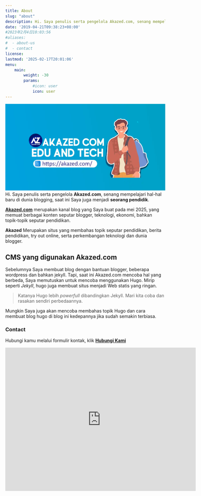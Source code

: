 ```yaml
---
title: About
slug: "about"
description: Hi. Saya penulis serta pengelola Akazed.com, senang mempelajari hal-hal baru di dunia blogging, saat ini Saya juga menjadi seorang pendidik.
date: '2019-04-21T09:38:23+08:00'
#2023年2月4日10:03:56
#aliases:
#  - about-us
#  - contact
license: 
lastmod: '2025-02-17T20:01:06'
menu:
    main: 
        weight: -30
        params:
            #icon: user
            icon: user
---
```


![akazed default image](images/default.webp)
Hi. Saya penulis serta pengelola **Akazed.com**, senang mempelajari hal-hal baru di dunia blogging, saat ini Saya juga menjadi **seorang pendidik**.

**[Akazed.com](/)** merupakan kanal blog yang Saya buat pada mei 2025, yang memuat berbagai konten seputar blogger, teknologi, ekonomi, bahkan topik-topik seputar pendidikan.

**Akazed** Merupakan situs yang membahas topik seputar pendidikan, berita pendidikan, try out online, serta perkembangan teknologi dan dunia blogger.


## CMS yang digunakan Akazed.com
Sebelumnya Saya membuat blog dengan bantuan blogger, beberapa wordpress dan bahkan jekyll. Tapi, saat ini Akazed.com mencoba hal yang berbeda, Saya memutuskan untuk mencoba menggunakan Hugo. Mirip seperti *Jekyll*, hugo juga membuat situs menjadi Web statis yang ringan.

>Katanya Hugo lebih *powerfull* dibandingkan Jekyll. Mari kita coba dan rasakan sendiri perbedaannya.

Mungkin Saya juga akan mencoba membahas topik Hugo dan cara membuat blog hugo di blog ini kedepannya jika sudah semakin terbiasa.

### Contact
Hubungi kamu melalui formulir kontak, klik **[Hubungi Kami](/contact/)**

<iframe src="https://www.google.com/maps/embed?pb=!1m18!1m12!1m3!1d4084066.7762554684!2d100.24492!3d-1.556351!2m3!1f0!2f0!3f0!3m2!1i1024!2i768!4f13.1!3m3!1m2!1s0x834f3721852df327%3A0x51b15a313df83f02!2sAkazed!5e0!3m2!1sen!2sid!4v1754982987595!5m2!1sen!2sid" width="600" height="450" style="border:0;" allowfullscreen="" loading="lazy" referrerpolicy="no-referrer-when-downgrade"></iframe>